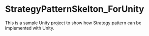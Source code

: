 # StrategyPatternSkelton_ForUnity
This is a sample Unity project to show how Strategy pattern can be implemented with Unity.
